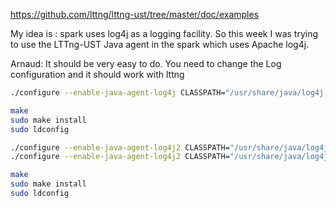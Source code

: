 https://github.com/lttng/lttng-ust/tree/master/doc/examples


My idea is :
spark uses log4j as a logging facility. So this week I was trying to use the LTTng-UST Java agent in the spark which uses Apache log4j.

Arnaud:
It should be very easy to do. You need to change the Log configuration and it should work with lttng



```bash
./configure --enable-java-agent-log4j CLASSPATH="/usr/share/java/log4j.jar"

make
sudo make install
sudo ldconfig
```

```bash
./configure --enable-java-agent-log4j2 CLASSPATH="/usr/share/java/log4j.jar"
./configure --enable-java-agent-log4j2 CLASSPATH="/usr/share/java/log4j-core.jar:/usr/share/java/log4j-api.jar"

make
sudo make install
sudo ldconfig
```

